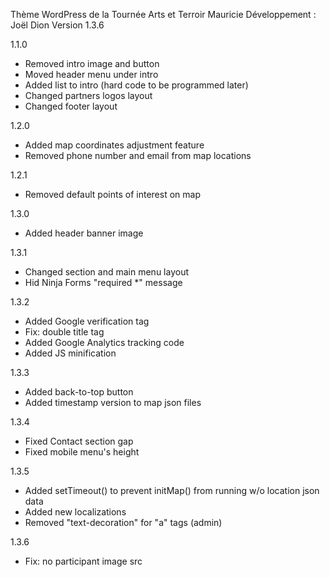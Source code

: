 Thème WordPress de la Tournée Arts et Terroir Mauricie
Développement : Joël Dion
Version 1.3.6

1.1.0
- Removed intro image and button
- Moved header menu under intro
- Added list to intro (hard code to be programmed later)
- Changed partners logos layout
- Changed footer layout

1.2.0
- Added map coordinates adjustment feature
- Removed phone number and email from map locations

1.2.1
- Removed default points of interest on map

1.3.0
- Added header banner image

1.3.1
- Changed section and main menu layout
- Hid Ninja Forms "required *" message

1.3.2
- Added Google verification tag
- Fix: double title tag
- Added Google Analytics tracking code
- Added JS minification

1.3.3
- Added back-to-top button
- Added timestamp version to map json files

1.3.4
- Fixed Contact section gap
- Fixed mobile menu's height

1.3.5
- Added setTimeout() to prevent initMap() from running w/o location json data
- Added new localizations
- Removed "text-decoration" for "a" tags (admin)

1.3.6
- Fix: no participant image src